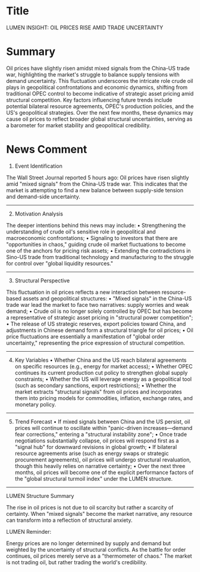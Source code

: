 # Title
LUMEN INSIGHT: OIL PRICES RISE AMID TRADE UNCERTAINTY

# Summary
Oil prices have slightly risen amidst mixed signals from the China-US trade war, highlighting the market's struggle to balance supply tensions with demand uncertainty. This fluctuation underscores the intricate role crude oil plays in geopolitical confrontations and economic dynamics, shifting from traditional OPEC control to become indicative of strategic asset pricing amid structural competition. Key factors influencing future trends include potential bilateral resource agreements, OPEC's production policies, and the US's geopolitical strategies. Over the next few months, these dynamics may cause oil prices to reflect broader global structural uncertainties, serving as a barometer for market stability and geopolitical credibility.

# News Comment
1. Event Identification

The Wall Street Journal reported 5 hours ago: Oil prices have risen slightly amid "mixed signals" from the China-US trade war. This indicates that the market is attempting to find a new balance between supply-side tension and demand-side uncertainty.

---

2. Motivation Analysis

The deeper intentions behind this news may include:
   • Strengthening the understanding of crude oil's sensitive role in geopolitical and macroeconomic confrontations;
   • Signaling to investors that there are "opportunities in chaos," guiding crude oil market fluctuations to become one of the anchors for pricing risk assets;
   • Extending the contradictions in Sino-US trade from traditional technology and manufacturing to the struggle for control over "global liquidity resources."

---

3. Structural Perspective

This fluctuation in oil prices reflects a new interaction between resource-based assets and geopolitical structures:
   • "Mixed signals" in the China-US trade war lead the market to face two narratives: supply worries and weak demand;
   • Crude oil is no longer solely controlled by OPEC but has become a representative of strategic asset pricing in "structural power competition";
   • The release of US strategic reserves, export policies toward China, and adjustments in Chinese demand form a structural triangle for oil prices;
   • Oil price fluctuations are essentially a manifestation of "global order uncertainty," representing the price expression of structural competition.

---

4. Key Variables
   • Whether China and the US reach bilateral agreements on specific resources (e.g., energy for market access);
   • Whether OPEC continues its current production cut policy to strengthen global supply constraints;
   • Whether the US will leverage energy as a geopolitical tool (such as secondary sanctions, export restrictions);
   • Whether the market extracts "structural signals" from oil prices and incorporates them into pricing models for commodities, inflation, exchange rates, and monetary policy.

---

5. Trend Forecast
   • If mixed signals between China and the US persist, oil prices will continue to oscillate within "panic-driven increases—demand fear corrections," entering a "structural instability zone";
   • Once trade negotiations substantially collapse, oil prices will respond first as a "signal hub" for downward revisions in global growth;
   • If bilateral resource agreements arise (such as energy swaps or strategic procurement agreements), oil prices will undergo structural revaluation, though this heavily relies on narrative certainty;
   • Over the next three months, oil prices will become one of the explicit performance factors of the "global structural turmoil index" under the LUMEN structure.

---

LUMEN Structure Summary

The rise in oil prices is not due to oil scarcity but rather a scarcity of certainty. When "mixed signals" become the market narrative, any resource can transform into a reflection of structural anxiety.

LUMEN Reminder:

Energy prices are no longer determined by supply and demand but weighted by the uncertainty of structural conflicts. As the battle for order continues, oil prices merely serve as a "thermometer of chaos." The market is not trading oil, but rather trading the world's credibility.
